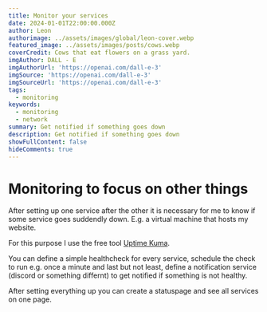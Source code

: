```yaml
---
title: Monitor your services
date: 2024-01-01T22:00:00.000Z
author: Leon
authorimage: ../assets/images/global/leon-cover.webp
featured_image: ../assets/images/posts/cows.webp
coverCredit: Cows that eat flowers on a grass yard.
imgAuthor: DALL - E
imgAuthorUrl: 'https://openai.com/dall-e-3'
imgSource: 'https://openai.com/dall-e-3'
imgSourceUrl: 'https://openai.com/dall-e-3'
tags:
  - monitoring
keywords:
  - monitoring
  - network
summary: Get notified if something goes down
description: Get notified if something goes down
showFullContent: false
hideComments: true
---
```


# Monitoring to focus on other things

After setting up one service after the other it is necessary for me to know if some service goes suddendly down. E.g. a virtual machine that hosts my website.

For this purpose I use the free tool [Uptime Kuma](https://github.com/louislam/uptime-kuma).

You can define a simple healthcheck for every service, schedule the check to run e.g. once a minute and last but not least, define a notification service (discord or something differnt) to get notified if something is not healthy.

After setting everything up you can create a statuspage and see all services on one page.
